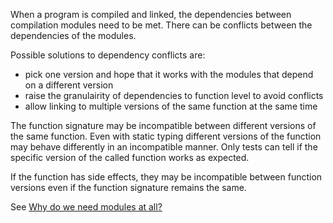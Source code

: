 When a program is compiled and linked, the dependencies between compilation modules need to be met. There can be conflicts between the dependencies of the modules.

Possible solutions to dependency conflicts are:
- pick one version and hope that it works with the modules that depend on a different version
- raise the granulairity of dependencies to function level to avoid conflicts
- allow linking to multiple versions of the same function at the same time

The function signature may be incompatible between different versions of the same function. Even with static typing different versions of the function may behave differently in an incompatible manner. Only tests can tell if the specific version of the called function works as expected.

If the function has side effects, they may be incompatible between function versions even if the function signature remains the same.

See [Why do we need modules at all?](http://lambda-the-ultimate.org/node/5079)
